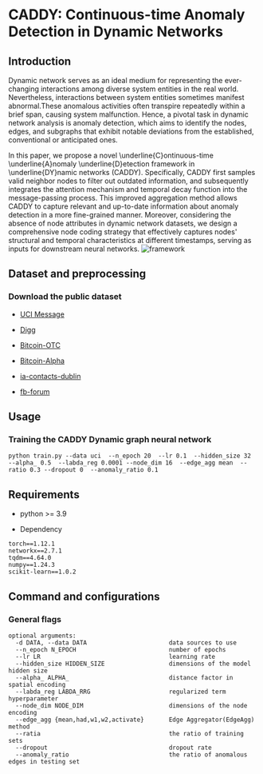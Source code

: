 # CADDY: Continuous-time Anomaly Detection in Dynamic Networks
<!--#### -->
## Introduction
Dynamic network serves as an ideal medium for representing the ever-changing interactions among diverse system entities in the real world. Nevertheless, interactions between system entities sometimes manifest abnormal.These anomalous activities often transpire repeatedly within a brief span, causing system malfunction. Hence, a pivotal task in dynamic network analysis is anomaly detection, which aims to identify the nodes, edges, and subgraphs that exhibit notable deviations from the established, conventional or anticipated ones.

In this paper, we propose a novel \underline{C}ontinuous-time \underline{A}nomaly \underline{D}etection framework in \underline{DY}namic networks (CADDY). Specifically, CADDY first samples valid neighbor nodes to filter out outdated information, and subsequently integrates the attention mechanism and temporal decay function into the message-passing process. This improved aggregation method allows CADDY to capture relevant and up-to-date information about anomaly detection in a more fine-grained manner. Moreover, considering the absence of node attributes in dynamic network datasets, we design a comprehensive node coding strategy that effectively captures nodes' structural and temporal characteristics at different timestamps, serving as inputs for downstream neural networks.
![framework](https://github.com/Jie-0828/CADDY/assets/105060483/9c53fa98-7d85-4c49-9a24-4c11cf699764)

## Dataset and preprocessing

### Download the public dataset
* [UCI Message](http://konect.cc/networks/opsahl-ucsocial)
  
* [Digg](http://konect.cc/networks/munmun_digg_reply)
  
* [Bitcoin-OTC](http://snap.stanford.edu/data/soc-sign-bitcoin-otc)

* [Bitcoin-Alpha](http://snap.stanford.edu/data/soc-sign-bitcoin-alpha)
 
* [ia-contacts-dublin](https://networkrepository.com/ia-contacts-dublin.php)

* [fb-forum](https://networkrepository.com/fb-forum.php)

## Usage
###  Training the CADDY Dynamic graph neural network
```
python train.py --data uci  --n_epoch 20  --lr 0.1  --hidden_size 32  --alpha_ 0.5  --labda_reg 0.0001 --node_dim 16  --edge_agg mean  --ratio 0.3 --dropout 0  --anomaly_ratio 0.1
```

## Requirements
* python >= 3.9

* Dependency

```{bash}
torch==1.12.1
networkx==2.7.1
tqdm==4.64.0
numpy==1.24.3
scikit-learn==1.0.2
```

## Command and configurations
### General flags
```{txt}
optional arguments:
  -d DATA, --data DATA                       data sources to use
  --n_epoch N_EPOCH                          number of epochs
  --lr LR                                    learning rate
  --hidden_size HIDDEN_SIZE                  dimensions of the model hidden size
  --alpha_ ALPHA_                            distance factor in spatial encoding
  --labda_reg LABDA_RRG                      regularized term hyperparameter
  --node_dim NODE_DIM                        dimensions of the node encoding
  --edge_agg {mean,had,w1,w2,activate}       Edge Aggregator(EdgeAgg) method
  --ratia                                    the ratio of training sets
  --dropout                                  dropout rate
  --anomaly_ratio                            the ratio of anomalous edges in testing set
```
